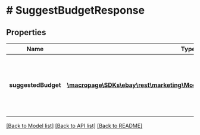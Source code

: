 # # SuggestBudgetResponse

## Properties

Name | Type | Description | Notes
------------ | ------------- | ------------- | -------------
**suggestedBudget** | [**\macropage\SDKs\ebay\rest\marketing\Model\BudgetRecommendationResponse[]**](BudgetRecommendationResponse.md) | The suggested allocated daily budget for an Offsite Ads campaign. | [optional]

[[Back to Model list]](../../README.md#models) [[Back to API list]](../../README.md#endpoints) [[Back to README]](../../README.md)
